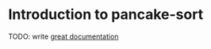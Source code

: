 # Introduction to pancake-sort

TODO: write [great documentation](http://jacobian.org/writing/what-to-write/)
